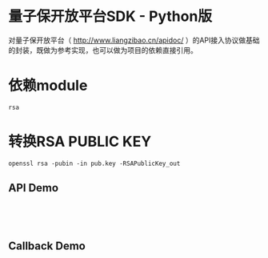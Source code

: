 # 量子保开放平台SDK - Python版
对量子保开放平台（ http://www.liangzibao.cn/apidoc/ ）的API接入协议做基础的封装，既做为参考实现，也可以做为项目的依赖直接引用。

# 依赖module
```
rsa
```

# 转换RSA PUBLIC KEY
```
openssl rsa -pubin -in pub.key -RSAPublicKey_out
```


## API Demo
<pre>
    <code>

    </code>
</pre>

## Callback Demo
<pre>
    <code>

    </code>
</pre>
